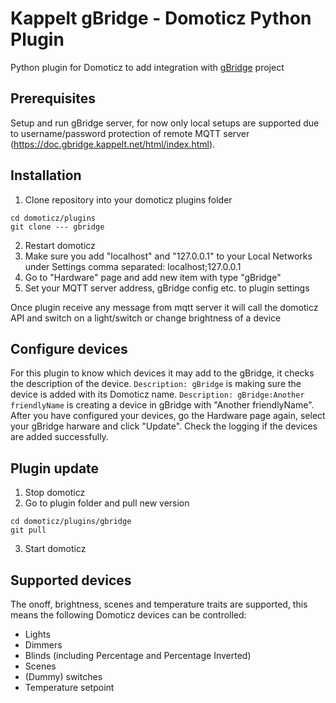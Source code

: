 # Kappelt gBridge - Domoticz Python Plugin
Python plugin for Domoticz to add integration with [gBridge](https://github.com/kservices/gBridge) project

## Prerequisites

Setup and run gBridge server, for now only local setups are supported due to username/password protection of remote MQTT server (https://doc.gbridge.kappelt.net/html/index.html).

## Installation

1. Clone repository into your domoticz plugins folder
```
cd domoticz/plugins
git clone --- gbridge
```
2. Restart domoticz
3. Make sure you add "localhost" and "127.0.0.1" to your Local Networks under Settings comma separated: localhost;127.0.0.1
4. Go to "Hardware" page and add new item with type "gBridge"
5. Set your MQTT server address, gBridge config etc. to plugin settings

Once plugin receive any message from mqtt server it will call the domoticz API and switch on a light/switch or change brightness of a device

## Configure devices
For this plugin to know which devices it may add to the gBridge, it checks the description of the device.
`Description: gBridge` is making sure the device is added with its Domoticz name.
`Description: gBridge:Another friendlyName` is creating a device in gBridge with "Another friendlyName".
After you have configured your devices, go the Hardware page again, select your gBridge harware and click "Update". 
Check the logging if the devices are added successfully. 

## Plugin update

1. Stop domoticz
2. Go to plugin folder and pull new version
```
cd domoticz/plugins/gbridge
git pull
```
3. Start domoticz

## Supported devices

The onoff, brightness, scenes and temperature traits are supported, this means the following Domoticz devices can be controlled:
- Lights
- Dimmers
- Blinds (including Percentage and Percentage Inverted)
- Scenes
- (Dummy) switches
- Temperature setpoint